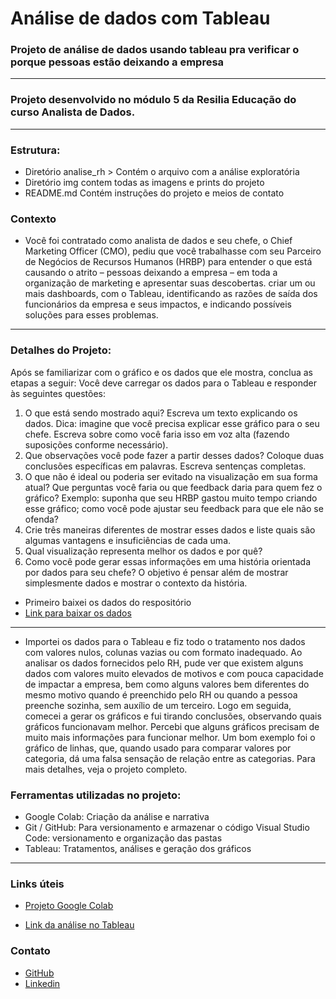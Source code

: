 # Análise de dados com Tableau 
### Projeto de análise de dados usando tableau pra verificar o porque pessoas estão deixando a empresa
---
### Projeto desenvolvido no módulo 5 da Resilia Educação do curso Analista de Dados. 
--- 
### Estrutura:
- Diretório analise_rh > Contém o arquivo com a análise exploratória
- Diretório img contem todas as imagens e prints do projeto
- README.md Contém instruções do projeto e meios de contato



### Contexto 

- Você foi contratado como analista de dados e seu chefe, o Chief Marketing
Officer (CMO), pediu que você trabalhasse com seu Parceiro de Negócios
de Recursos Humanos (HRBP) para entender o que está causando o
atrito – pessoas deixando a empresa – em toda a organização de
marketing e apresentar suas descobertas.
criar um ou mais dashboards, com o Tableau, identificando as
razões de saída dos funcionários da empresa e seus impactos, e indicando
possíveis soluções para esses problemas.
---
### Detalhes do Projeto:
Após se familiarizar com o gráfico e os dados que ele mostra, conclua as etapas a seguir:
Você deve carregar os dados para o Tableau e responder às seguintes questões:
1. O que está sendo mostrado aqui? Escreva um texto explicando os dados.
Dica: imagine que você precisa explicar esse gráfico para o seu chefe. Escreva sobre como
você faria isso em voz alta (fazendo suposições conforme necessário).
2. Que observações você pode fazer a partir desses dados? Coloque duas
conclusões específicas em palavras. Escreva sentenças completas.
3. O que não é ideal ou poderia ser evitado na visualização em sua forma atual? Que
perguntas você faria ou que feedback daria para quem fez o gráfico?
Exemplo: suponha que seu HRBP gastou muito tempo criando esse gráfico; como você
pode ajustar seu feedback para que ele não se ofenda?
4. Crie três maneiras diferentes de mostrar esses dados e liste quais são algumas
vantagens e insuficiências de cada uma.
5. Qual visualização representa melhor os dados e por quê?
6. Como você pode gerar essas informações em uma história orientada por dados
para seu chefe? O objetivo é pensar além de mostrar simplesmente dados e mostrar
o contexto da história.
- Primeiro baixei os dados do respositório
- [Link para baixar os dados](https://docs.google.com/spreadsheets/d/16pyFQ9Bb1moX9I7kbj6Q3Vx9wkeOK7CB/edit#gid=437389207)
---
- Importei os dados para o Tableau e fiz todo o tratamento nos dados com valores nulos, colunas vazias ou com formato inadequado. Ao analisar os dados fornecidos pelo RH, pude ver que existem alguns dados com valores muito elevados de motivos e com pouca capacidade de impactar a empresa, bem como alguns valores bem diferentes do mesmo motivo quando é preenchido pelo RH ou quando a pessoa preenche sozinha, sem auxílio de um terceiro. Logo em seguida, comecei a gerar os gráficos e fui tirando conclusões, observando quais gráficos funcionavam melhor. Percebi que alguns gráficos precisam de muito mais informações para funcionar melhor. Um bom exemplo foi o gráfico de linhas, que, quando usado para comparar valores por categoria, dá uma falsa sensação de relação entre as categorias. Para mais detalhes, veja o projeto completo.

### Ferramentas utilizadas no projeto:
- Google Colab: Criação da análise e narrativa
- Git / GitHub: Para versionamento e armazenar o código
Visual Studio Code: versionamento e organização das pastas
- Tableau: Tratamentos, análises e geração dos gráficos 
---
### Links úteis
- [Projeto Google Colab](https://colab.research.google.com/drive/1zu5wfuf4wJMqiHyeG1vkgyZWBYgtJnls?usp=sharing)

- [Link da análise no Tableau](https://public.tableau.com/app/profile/rafael.antonio1559/viz/Planilhadervores/PainelTotal)


### Contato
- [GitHub](https://github.com/RafaelMoreiraDev)
- [Linkedin](https://www.linkedin.com/in/rafael-antonio-759a04241)















